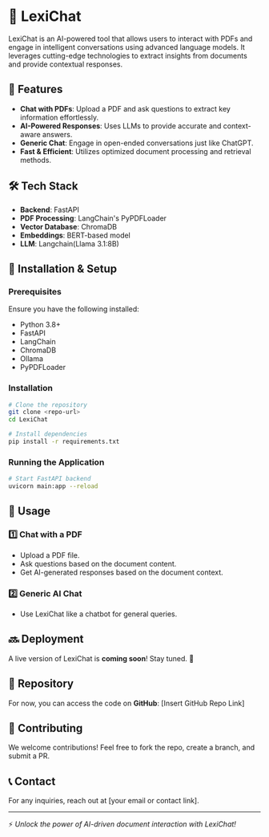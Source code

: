 # 📄 LexiChat

LexiChat is an AI-powered tool that allows users to interact with PDFs and engage in intelligent conversations using advanced language models. It leverages cutting-edge technologies to extract insights from documents and provide contextual responses.

## 🚀 Features

- **Chat with PDFs**: Upload a PDF and ask questions to extract key information effortlessly.
- **AI-Powered Responses**: Uses LLMs to provide accurate and context-aware answers.
- **Generic Chat**: Engage in open-ended conversations just like ChatGPT.
- **Fast & Efficient**: Utilizes optimized document processing and retrieval methods.

## 🛠️ Tech Stack

- **Backend**: FastAPI
- **PDF Processing**: LangChain's PyPDFLoader
- **Vector Database**: ChromaDB
- **Embeddings**: BERT-based model
- **LLM**: Langchain(Llama 3.1:8B)

## 🔧 Installation & Setup

### Prerequisites
Ensure you have the following installed:
- Python 3.8+
- FastAPI
- LangChain
- ChromaDB
- Ollama
- PyPDFLoader

### Installation
```bash
# Clone the repository
git clone <repo-url>
cd LexiChat

# Install dependencies
pip install -r requirements.txt
```

### Running the Application
```bash
# Start FastAPI backend
uvicorn main:app --reload
```

## 📌 Usage

### 1️⃣ Chat with a PDF
- Upload a PDF file.
- Ask questions based on the document content.
- Get AI-generated responses based on the document context.

### 2️⃣ Generic AI Chat
- Use LexiChat like a chatbot for general queries.

## 🔜 Deployment
A live version of LexiChat is **coming soon**! Stay tuned. 🚀

## 📂 Repository
For now, you can access the code on **GitHub**: [Insert GitHub Repo Link]

## 🤝 Contributing
We welcome contributions! Feel free to fork the repo, create a branch, and submit a PR.

## 📞 Contact
For any inquiries, reach out at [your email or contact link].

---

⚡ *Unlock the power of AI-driven document interaction with LexiChat!*


